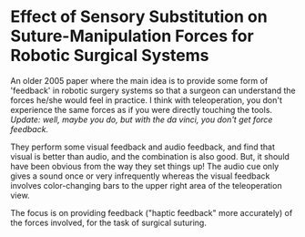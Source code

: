 # Effect of Sensory Substitution on Suture-Manipulation Forces for Robotic Surgical Systems

An older 2005 paper where the main idea is to provide some form of 'feedback' in
robotic surgery systems so that a surgeon can understand the forces he/she would
feel in practice. I think with teleoperation, you don't experience the same
forces as if you were directly touching the tools. *Update: well, maybe you do,
but with the da vinci, you don't get force feedback.*

They perform some visual feedback and audio feedback, and find that visual is
better than audio, and the combination is also good. But, it should have been
obvious from the way they set things up! The audio cue only gives a sound once
or very infrequently whereas the visual feedback involves color-changing bars to
the upper right area of the teleoperation view.

The focus is on providing feedback ("haptic feedback" more accurately) of the
forces involved, for the task of surgical suturing.
